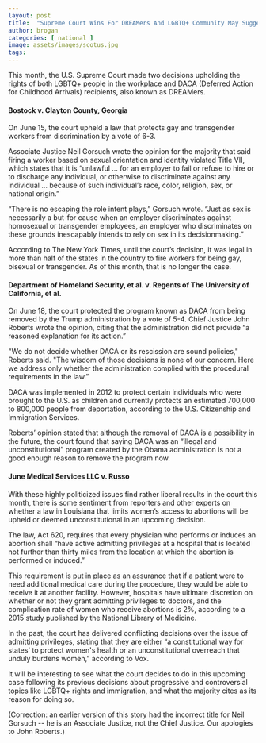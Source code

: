 ```yaml
---
layout: post
title:  "Supreme Court Wins For DREAMers And LGBTQ+ Community May Suggest Liberal Outcome In Upcoming Abortion Case"
author: brogan
categories: [ national ]
image: assets/images/scotus.jpg
tags: 
---
```




This month, the U.S. Supreme Court made two decisions upholding the rights of both LGBTQ+ people in the workplace and DACA (Deferred Action for Childhood Arrivals) recipients, also known as DREAMers.

#### Bostock v. Clayton County, Georgia

On June 15, the court upheld a law that protects gay and transgender workers from discrimination by a vote of 6-3.

Associate Justice Neil Gorsuch wrote the opinion for the majority that said firing a worker based on sexual orientation and identity violated Title VII, which states that it is “unlawful ... for an employer to fail or refuse to hire or to discharge any individual, or otherwise to discriminate against any individual ... because of such individual’s race, color, religion, sex, or national origin.”

“There is no escaping the role intent plays,” Gorsuch wrote. “Just as sex is necessarily a but-for cause when an employer discriminates against homosexual or transgender employees, an employer who discriminates on these grounds inescapably intends to rely on sex in its decisionmaking.”

According to The New York Times, until the court’s decision, it was legal in more than half of the states in the country to fire workers for being gay, bisexual or transgender. As of this month, that is no longer the case.

#### Department of Homeland Security, et al. v. Regents of The University of California, et al.

On June 18, the court protected the program known as DACA from being removed by the Trump administration by a vote of 5-4. Chief Justice John Roberts wrote the opinion, citing that the administration did not provide “a reasoned explanation for its action.”

"We do not decide whether DACA or its rescission are sound policies," Roberts said. "The wisdom of those decisions is none of our concern. Here we address only whether the administration complied with the procedural requirements in the law.”

DACA was implemented in 2012 to protect certain individuals who were brought to the U.S. as children and currently protects an estimated 700,000 to 800,000 people from deportation, according to the U.S. Citizenship and Immigration Services. 

Roberts’ opinion stated that although the removal of DACA is a possibility in the future, the court found that saying DACA was an “illegal and unconstitutional” program created by the Obama administration is not a good enough reason to remove the program now.

#### June Medical Services LLC v. Russo

With these highly politicized issues find rather liberal results in the court this month, there is some sentiment from reporters and other experts on whether a law in Louisiana that limits women’s access to abortions will be upheld or deemed unconstitutional in an upcoming decision.  

The law, Act 620, requires that every physician who performs or induces an abortion shall “have active admitting privileges at a hospital that is located not further than thirty miles from the location at which the abortion is performed or induced.”

This requirement is put in place as an assurance that if a patient were to need additional medical care during the procedure, they would be able to receive it at another facility. However, hospitals have ultimate discretion on whether or not they grant admitting privileges to doctors, and the complication rate of women who receive abortions is 2%, according to a 2015 study published by the National Library of Medicine. 

In the past, the court has delivered conflicting decisions over the issue of admitting privileges, stating that they are either “a constitutional way for states' to protect women's health or an unconstitutional overreach that unduly burdens women,” according to Vox.

It will be interesting to see what the court decides to do in this upcoming case following its previous decisions about progressive and controversial topics like LGBTQ+ rights and immigration, and what the majority cites as its reason for doing so.

(Correction: an earlier version of this story had the incorrect title for Neil Gorsuch -- he is an Associate Justice, not the Chief Justice. Our apologies to John Roberts.)
